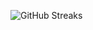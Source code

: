 ![GitHub Streaks](https://github-streaks-mqc9.onrender.com/streak/happilli/image?theme=midnight&cache_bust=1742942419)
